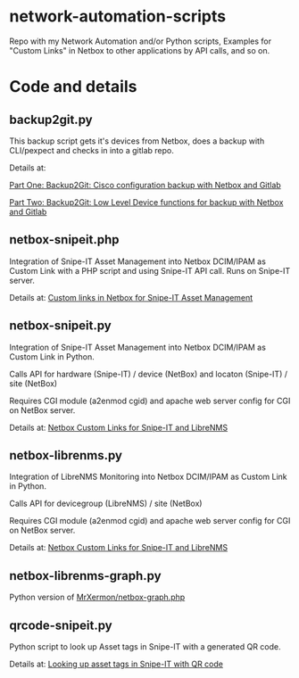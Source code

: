 # network-automation-scripts
Repo with my Network Automation and/or Python scripts, Examples for "Custom Links" in Netbox to other applications by API calls, and so on.

# Code and details

## backup2git.py
This backup script gets it's devices from Netbox, does a backup with CLI/pexpect and checks in into a gitlab repo.

Details at:

[Part One: Backup2Git: Cisco configuration backup with Netbox and Gitlab](https://www.thierolf.org/blog/2021/cisco-configuration-backup-with-netbox-and-gitlab/)

[Part Two: Backup2Git: Low Level Device functions for backup with Netbox and Gitlab](https://www.thierolf.org/blog/2021/low-level-device-functions-for-backup-with-netbox-and-gitlab/)


## netbox-snipeit.php
Integration of Snipe-IT Asset Management into Netbox DCIM/IPAM as Custom Link with a PHP script and using Snipe-IT API call.
Runs on Snipe-IT server.
  
Details at: [Custom links in Netbox for Snipe-IT Asset Management](https://www.thierolf.org/blog/2020/custom-links-in-netbox-for-snipe-it-asset-management/)

## netbox-snipeit.py
Integration of Snipe-IT Asset Management into Netbox DCIM/IPAM as Custom Link in Python. 

Calls API for hardware (Snipe-IT) / device (NetBox) and locaton (Snipe-IT) / site (NetBox)

Requires CGI module (a2enmod cgid) and apache web server config for CGI on NetBox server.

Details at: [Netbox Custom Links for Snipe-IT and LibreNMS](https://www.thierolf.org/blog/2020/netbox-custom-links-for-snipe-it-and-librenms/)


## netbox-librenms.py

Integration of LibreNMS Monitoring into Netbox DCIM/IPAM as Custom Link in Python. 

Calls API for devicegroup (LibreNMS) / site (NetBox)

Requires CGI module (a2enmod cgid) and apache web server config for CGI on NetBox server.

Details at: [Netbox Custom Links for Snipe-IT and LibreNMS](https://www.thierolf.org/blog/2020/netbox-custom-links-for-snipe-it-and-librenms/)

## netbox-librenms-graph.py

Python version of
[MrXermon/netbox-graph.php](https://gist.github.com/MrXermon/0b40d7b62bc67083529d01c8a33aa8be)

## qrcode-snipeit.py

Python script to look up Asset tags in Snipe-IT with a generated QR code.

Details at: [Looking up asset tags in Snipe-IT with QR code](https://www.thierolf.org/blog/2020/looking-up-asset-tags-in-snipe-it-with-qr-code/)



